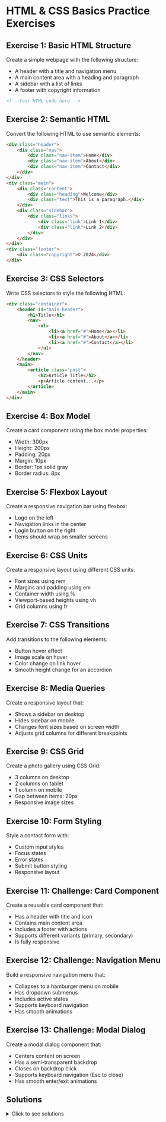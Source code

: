 # HTML & CSS Basics Practice Exercises

## Exercise 1: Basic HTML Structure
Create a simple webpage with the following structure:
- A header with a title and navigation menu
- A main content area with a heading and paragraph
- A sidebar with a list of links
- A footer with copyright information

```html
<!-- Your HTML code here -->
```

## Exercise 2: Semantic HTML
Convert the following HTML to use semantic elements:
```html
<div class="header">
    <div class="nav">
        <div class="nav-item">Home</div>
        <div class="nav-item">About</div>
        <div class="nav-item">Contact</div>
    </div>
</div>
<div class="main">
    <div class="content">
        <div class="heading">Welcome</div>
        <div class="text">This is a paragraph.</div>
    </div>
    <div class="sidebar">
        <div class="links">
            <div class="link">Link 1</div>
            <div class="link">Link 2</div>
        </div>
    </div>
</div>
<div class="footer">
    <div class="copyright">© 2024</div>
</div>
```

## Exercise 3: CSS Selectors
Write CSS selectors to style the following HTML:
```html
<div class="container">
    <header id="main-header">
        <h1>Title</h1>
        <nav>
            <ul>
                <li><a href="#">Home</a></li>
                <li><a href="#">About</a></li>
                <li><a href="#">Contact</a></li>
            </ul>
        </nav>
    </header>
    <main>
        <article class="post">
            <h2>Article Title</h2>
            <p>Article content...</p>
        </article>
    </main>
</div>
```

## Exercise 4: Box Model
Create a card component using the box model properties:
- Width: 300px
- Height: 200px
- Padding: 20px
- Margin: 10px
- Border: 1px solid gray
- Border radius: 8px

## Exercise 5: Flexbox Layout
Create a responsive navigation bar using flexbox:
- Logo on the left
- Navigation links in the center
- Login button on the right
- Items should wrap on smaller screens

## Exercise 6: CSS Units
Create a responsive layout using different CSS units:
- Font sizes using rem
- Margins and padding using em
- Container width using %
- Viewport-based heights using vh
- Grid columns using fr

## Exercise 7: CSS Transitions
Add transitions to the following elements:
- Button hover effect
- Image scale on hover
- Color change on link hover
- Smooth height change for an accordion

## Exercise 8: Media Queries
Create a responsive layout that:
- Shows a sidebar on desktop
- Hides sidebar on mobile
- Changes font sizes based on screen width
- Adjusts grid columns for different breakpoints

## Exercise 9: CSS Grid
Create a photo gallery using CSS Grid:
- 3 columns on desktop
- 2 columns on tablet
- 1 column on mobile
- Gap between items: 20px
- Responsive image sizes

## Exercise 10: Form Styling
Style a contact form with:
- Custom input styles
- Focus states
- Error states
- Submit button styling
- Responsive layout

## Exercise 11: Challenge: Card Component
Create a reusable card component that:
- Has a header with title and icon
- Contains main content area
- Includes a footer with actions
- Supports different variants (primary, secondary)
- Is fully responsive

## Exercise 12: Challenge: Navigation Menu
Build a responsive navigation menu that:
- Collapses to a hamburger menu on mobile
- Has dropdown submenus
- Includes active states
- Supports keyboard navigation
- Has smooth animations

## Exercise 13: Challenge: Modal Dialog
Create a modal dialog component that:
- Centers content on screen
- Has a semi-transparent backdrop
- Closes on backdrop click
- Supports keyboard navigation (Esc to close)
- Has smooth enter/exit animations

## Solutions

<details>
<summary>Click to see solutions</summary>

### Exercise 1: Basic HTML Structure
```html
<!DOCTYPE html>
<html lang="en">
<head>
    <meta charset="UTF-8">
    <meta name="viewport" content="width=device-width, initial-scale=1.0">
    <title>My Website</title>
</head>
<body>
    <header>
        <h1>Website Title</h1>
        <nav>
            <ul>
                <li><a href="#home">Home</a></li>
                <li><a href="#about">About</a></li>
                <li><a href="#contact">Contact</a></li>
            </ul>
        </nav>
    </header>

    <main>
        <h2>Welcome to Our Site</h2>
        <p>This is the main content area of our website.</p>
    </main>

    <aside>
        <h3>Quick Links</h3>
        <ul>
            <li><a href="#blog">Blog</a></li>
            <li><a href="#services">Services</a></li>
            <li><a href="#portfolio">Portfolio</a></li>
        </ul>
    </aside>

    <footer>
        <p>&copy; 2024 My Website. All rights reserved.</p>
    </footer>
</body>
</html>
```

### Exercise 2: Semantic HTML
```html
<header>
    <nav>
        <ul>
            <li><a href="#home">Home</a></li>
            <li><a href="#about">About</a></li>
            <li><a href="#contact">Contact</a></li>
        </ul>
    </nav>
</header>

<main>
    <article>
        <h1>Welcome</h1>
        <p>This is a paragraph.</p>
    </article>
    <aside>
        <nav>
            <ul>
                <li><a href="#link1">Link 1</a></li>
                <li><a href="#link2">Link 2</a></li>
            </ul>
        </nav>
    </aside>
</main>

<footer>
    <p>&copy; 2024</p>
</footer>
```

### Exercise 3: CSS Selectors
```css
/* Container */
.container {
    max-width: 1200px;
    margin: 0 auto;
    padding: 0 20px;
}

/* Header */
#main-header {
    background-color: #f8f9fa;
    padding: 1rem;
}

#main-header h1 {
    color: #333;
    margin: 0;
}

/* Navigation */
nav ul {
    list-style: none;
    padding: 0;
    margin: 0;
    display: flex;
    gap: 1rem;
}

nav a {
    color: #666;
    text-decoration: none;
}

nav a:hover {
    color: #333;
}

/* Main content */
main {
    padding: 2rem 0;
}

.post {
    background-color: white;
    padding: 1.5rem;
    border-radius: 8px;
    box-shadow: 0 2px 4px rgba(0,0,0,0.1);
}

.post h2 {
    color: #333;
    margin-top: 0;
}
```

### Exercise 4: Box Model
```css
.card {
    width: 300px;
    height: 200px;
    padding: 20px;
    margin: 10px;
    border: 1px solid gray;
    border-radius: 8px;
    box-sizing: border-box;
    background-color: white;
    box-shadow: 0 2px 4px rgba(0,0,0,0.1);
}
```

### Exercise 5: Flexbox Layout
```css
.navbar {
    display: flex;
    justify-content: space-between;
    align-items: center;
    padding: 1rem;
    background-color: #f8f9fa;
}

.logo {
    font-size: 1.5rem;
    font-weight: bold;
}

.nav-links {
    display: flex;
    gap: 1rem;
    list-style: none;
    margin: 0;
    padding: 0;
}

.login-button {
    padding: 0.5rem 1rem;
    background-color: #007bff;
    color: white;
    border: none;
    border-radius: 4px;
    cursor: pointer;
}

@media (max-width: 768px) {
    .navbar {
        flex-direction: column;
        gap: 1rem;
    }
    
    .nav-links {
        flex-direction: column;
        text-align: center;
    }
}
```

### Exercise 6: CSS Units
```css
:root {
    font-size: 16px;
}

.container {
    width: 90%;
    max-width: 1200px;
    margin: 0 auto;
    padding: 2rem;
}

.heading {
    font-size: 2rem;
    margin-bottom: 1.5rem;
}

.text {
    font-size: 1rem;
    line-height: 1.5;
    margin-bottom: 1rem;
}

.sidebar {
    width: 25%;
    padding: 1.5rem;
}

.hero {
    height: 50vh;
    display: flex;
    align-items: center;
    justify-content: center;
}

.grid {
    display: grid;
    grid-template-columns: repeat(3, 1fr);
    gap: 1rem;
}
```

### Exercise 7: CSS Transitions
```css
/* Button hover effect */
.button {
    padding: 0.5rem 1rem;
    background-color: #007bff;
    color: white;
    border: none;
    border-radius: 4px;
    transition: background-color 0.3s ease;
}

.button:hover {
    background-color: #0056b3;
}

/* Image scale on hover */
.image {
    transition: transform 0.3s ease;
}

.image:hover {
    transform: scale(1.1);
}

/* Link color change */
.link {
    color: #666;
    transition: color 0.3s ease;
}

.link:hover {
    color: #333;
}

/* Accordion height change */
.accordion {
    max-height: 0;
    overflow: hidden;
    transition: max-height 0.3s ease-out;
}

.accordion.open {
    max-height: 500px;
}
```

### Exercise 8: Media Queries
```css
/* Base styles */
.container {
    display: flex;
    gap: 2rem;
}

.sidebar {
    width: 250px;
}

.main-content {
    flex: 1;
}

/* Tablet */
@media (max-width: 768px) {
    .container {
        flex-direction: column;
    }
    
    .sidebar {
        width: 100%;
    }
    
    .heading {
        font-size: 1.5rem;
    }
}

/* Mobile */
@media (max-width: 480px) {
    .container {
        padding: 1rem;
    }
    
    .heading {
        font-size: 1.25rem;
    }
    
    .text {
        font-size: 0.875rem;
    }
}
```

### Exercise 9: CSS Grid
```css
.gallery {
    display: grid;
    grid-template-columns: repeat(3, 1fr);
    gap: 20px;
    padding: 20px;
}

.gallery-item {
    aspect-ratio: 1;
    overflow: hidden;
}

.gallery-item img {
    width: 100%;
    height: 100%;
    object-fit: cover;
}

/* Tablet */
@media (max-width: 768px) {
    .gallery {
        grid-template-columns: repeat(2, 1fr);
    }
}

/* Mobile */
@media (max-width: 480px) {
    .gallery {
        grid-template-columns: 1fr;
    }
}
```

### Exercise 10: Form Styling
```css
.form-group {
    margin-bottom: 1rem;
}

.form-label {
    display: block;
    margin-bottom: 0.5rem;
    font-weight: 500;
}

.form-input {
    width: 100%;
    padding: 0.5rem;
    border: 1px solid #ddd;
    border-radius: 4px;
    transition: border-color 0.3s ease;
}

.form-input:focus {
    outline: none;
    border-color: #007bff;
}

.form-input.error {
    border-color: #dc3545;
}

.error-message {
    color: #dc3545;
    font-size: 0.875rem;
    margin-top: 0.25rem;
}

.submit-button {
    padding: 0.5rem 1rem;
    background-color: #007bff;
    color: white;
    border: none;
    border-radius: 4px;
    cursor: pointer;
    transition: background-color 0.3s ease;
}

.submit-button:hover {
    background-color: #0056b3;
}

@media (max-width: 768px) {
    .form-group {
        margin-bottom: 0.75rem;
    }
}
```

### Exercise 11: Challenge: Card Component
```css
.card {
    background-color: white;
    border-radius: 8px;
    box-shadow: 0 2px 4px rgba(0,0,0,0.1);
    overflow: hidden;
}

.card-header {
    padding: 1rem;
    border-bottom: 1px solid #eee;
    display: flex;
    align-items: center;
    gap: 0.5rem;
}

.card-title {
    margin: 0;
    font-size: 1.25rem;
}

.card-icon {
    width: 24px;
    height: 24px;
}

.card-content {
    padding: 1rem;
}

.card-footer {
    padding: 1rem;
    border-top: 1px solid #eee;
    display: flex;
    justify-content: flex-end;
    gap: 0.5rem;
}

/* Variants */
.card.primary {
    border-top: 4px solid #007bff;
}

.card.secondary {
    border-top: 4px solid #6c757d;
}

/* Responsive */
@media (max-width: 768px) {
    .card-header {
        flex-direction: column;
        text-align: center;
    }
    
    .card-footer {
        flex-direction: column;
    }
    
    .card-footer button {
        width: 100%;
    }
}
```

### Exercise 12: Challenge: Navigation Menu
```css
.nav {
    background-color: #f8f9fa;
    padding: 1rem;
}

.nav-list {
    display: flex;
    list-style: none;
    margin: 0;
    padding: 0;
    gap: 1rem;
}

.nav-item {
    position: relative;
}

.nav-link {
    color: #333;
    text-decoration: none;
    padding: 0.5rem;
    display: block;
}

.nav-link:hover {
    color: #007bff;
}

/* Dropdown */
.dropdown {
    position: absolute;
    top: 100%;
    left: 0;
    background-color: white;
    min-width: 200px;
    box-shadow: 0 2px 4px rgba(0,0,0,0.1);
    opacity: 0;
    visibility: hidden;
    transform: translateY(-10px);
    transition: all 0.3s ease;
}

.nav-item:hover .dropdown {
    opacity: 1;
    visibility: visible;
    transform: translateY(0);
}

/* Mobile menu */
.menu-toggle {
    display: none;
}

@media (max-width: 768px) {
    .menu-toggle {
        display: block;
    }
    
    .nav-list {
        display: none;
        flex-direction: column;
        position: absolute;
        top: 100%;
        left: 0;
        right: 0;
        background-color: white;
        padding: 1rem;
        box-shadow: 0 2px 4px rgba(0,0,0,0.1);
    }
    
    .nav-list.open {
        display: flex;
    }
    
    .dropdown {
        position: static;
        box-shadow: none;
        opacity: 1;
        visibility: visible;
        transform: none;
        display: none;
    }
    
    .nav-item.open .dropdown {
        display: block;
    }
}
```

### Exercise 13: Challenge: Modal Dialog
```css
.modal-backdrop {
    position: fixed;
    top: 0;
    left: 0;
    right: 0;
    bottom: 0;
    background-color: rgba(0,0,0,0.5);
    display: flex;
    align-items: center;
    justify-content: center;
    opacity: 0;
    visibility: hidden;
    transition: all 0.3s ease;
}

.modal-backdrop.open {
    opacity: 1;
    visibility: visible;
}

.modal {
    background-color: white;
    border-radius: 8px;
    padding: 2rem;
    max-width: 500px;
    width: 90%;
    transform: translateY(-20px);
    transition: transform 0.3s ease;
}

.modal-backdrop.open .modal {
    transform: translateY(0);
}

.modal-header {
    display: flex;
    justify-content: space-between;
    align-items: center;
    margin-bottom: 1rem;
}

.modal-title {
    margin: 0;
    font-size: 1.5rem;
}

.modal-close {
    background: none;
    border: none;
    font-size: 1.5rem;
    cursor: pointer;
    padding: 0.5rem;
}

.modal-content {
    margin-bottom: 1.5rem;
}

.modal-footer {
    display: flex;
    justify-content: flex-end;
    gap: 0.5rem;
}

/* Animation keyframes */
@keyframes modalIn {
    from {
        opacity: 0;
        transform: translateY(-20px);
    }
    to {
        opacity: 1;
        transform: translateY(0);
    }
}

@keyframes modalOut {
    from {
        opacity: 1;
        transform: translateY(0);
    }
    to {
        opacity: 0;
        transform: translateY(-20px);
    }
}
```

</details> 